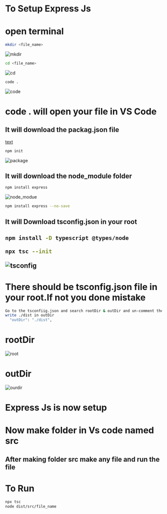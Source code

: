 
<h1>To Setup Express Js </h1>

<h1>open terminal</h1>

```bash
mkdir <file_name>
```

![mkdir](https://github.com/user-attachments/assets/f0fa2995-20ed-474a-a435-d84a505a723b)

```bash
cd <file_name>
```

![cd](https://github.com/user-attachments/assets/303c77d7-f7a1-4840-843c-e26d77e25db3)

```bash
code .
```

![code](https://github.com/user-attachments/assets/6210ccc3-395c-4c37-95f2-de2729fb7715)


<h1>code . will open your file in VS Code</h1>


<h2>It will download the packag.json file</h1>

[text](https://github.com/user-attachments/assets/9cc8c1af-5b4a-4ab9-802c-e92ce18f6fa1)

```bash
npm init
```



![package](https://github.com/user-attachments/assets/16788e42-1681-4ef4-ab97-9732f69a06b5)

<h2>It will download the node_module folder</h1>

```bash
npm install express
```

![node_modue](https://github.com/user-attachments/assets/340d417b-b1ab-4161-af6b-e9f7c9d39a5a)


```bash
npm install express --no-save
```

<h2>It will Download tsconfig.json in your root<h2>

```bash
npm install -D typescript @types/node

npx tsc --init
```

![tsconfig](https://github.com/user-attachments/assets/df5cbab9-a2b5-4155-a65b-a7256cb91bd4)




<h1>There should be tsconfig.json file in your root.If not you done mistake </h1>

```bash
Go to the tsconfiig.json and search rootDir & outDir and un-comment them
write ./dist in outDir
  "outDir": "./dist", 

```
<h1>rootDir</h1>

![root](https://github.com/user-attachments/assets/62e1a033-c456-44de-9176-8847f58eefa6)

<h1>outDir</h1>

![ourdir](https://github.com/user-attachments/assets/95cf1b10-ed7d-4017-a578-0ee9952617dc)



<h1>Express Js is now setup</h1>

<h1>Now make folder in Vs code named src</h1>

<h2>After making folder src make any file and run the file</h2>

<h1>To Run </h1>

```bash
npx tsc
node dist/src/file_name
```

